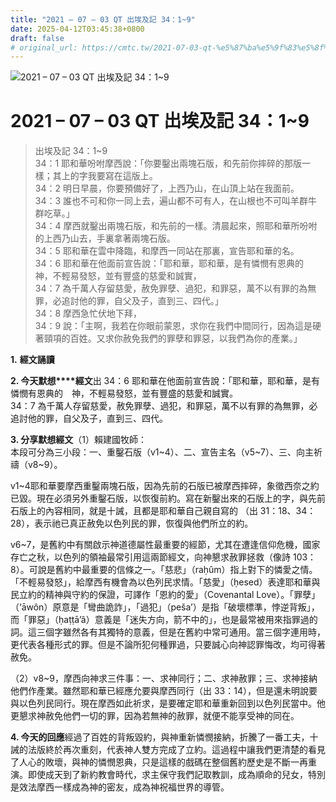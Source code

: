 ```yaml
---
title: "2021 – 07 – 03 QT 出埃及記 34：1~9"
date: 2025-04-12T03:45:38+0800
draft: false
# original_url: https://cmtc.tw/2021-07-03-qt-%e5%87%ba%e5%9f%83%e5%8f%8a%e8%a8%98-34%ef%bc%9a19
---
```


![2021 – 07 – 03 QT 出埃及記 34：1~9](/images/qt.jpg   "2021 – 07 – 03 QT 出埃及記 34：1~9")

# 2021 – 07 – 03 QT 出埃及記 34：1~9

> 出埃及記 34：1~9  
> 34：1 耶和華吩咐摩西說：「你要鑿出兩塊石版，和先前你摔碎的那版一樣；其上的字我要寫在這版上。  
> 34：2 明日早晨，你要預備好了，上西乃山，在山頂上站在我面前。  
> 34：3 誰也不可和你一同上去，遍山都不可有人，在山根也不可叫羊群牛群吃草。」  
> 34：4 摩西就鑿出兩塊石版，和先前的一樣。清晨起來，照耶和華所吩咐的上西乃山去，手裏拿著兩塊石版。  
> 34：5 耶和華在雲中降臨，和摩西一同站在那裏，宣告耶和華的名。  
> 34：6 耶和華在他面前宣告說：「耶和華，耶和華，是有憐憫有恩典的　神，不輕易發怒，並有豐盛的慈愛和誠實，  
> 34：7 為千萬人存留慈愛，赦免罪孽、過犯，和罪惡，萬不以有罪的為無罪，必追討他的罪，自父及子，直到三、四代。」  
> 34：8 摩西急忙伏地下拜，  
> 34：9 說：「主啊，我若在你眼前蒙恩，求你在我們中間同行，因為這是硬著頸項的百姓。又求你赦免我們的罪孽和罪惡，以我們為你的產業。」

**1.** **經文誦讀**

**2. 今天默想****經文**出 34：6 耶和華在他面前宣告說：「耶和華，耶和華，是有憐憫有恩典的　神，不輕易發怒，並有豐盛的慈愛和誠實。  
34：7 為千萬人存留慈愛，赦免罪孽、過犯，和罪惡，萬不以有罪的為無罪，必追討他的罪，自父及子，直到三、四代。

**3. 分享默想經文**（1）賴建國牧師：  
本段可分為三小段：一、重鑿石版（v1~4）、二、宣告主名（v5~7）、三、向主祈禱（v8~9）。

v1~4耶和華要摩西重鑿兩塊石版，因為先前的石版已被摩西摔碎，象徵西奈之約已毀。現在必須另外重鑿石版，以恢復前約。寫在新鑿出來的石版上的字，與先前石版上的內容相同，就是十誡，且都是耶和華自己親自寫的 （出 31：18、34：28），表示祂已真正赦免以色列民的罪，恢復與他們所立的約。

v6~7，是舊約中有關啟示神道德屬性最重要的經節，尤其在遭逢信仰危機，國家存亡之秋，以色列的領袖最常引用這兩節經文，向神懇求赦罪拯救（像詩 103：8）。可說是舊約中最重要的信條之一。「慈悲」（raḥûm）指上對下的憐愛之情。「不輕易發怒」，給摩西有機會為以色列民求情。「慈愛」（ḥesed）表達耶和華與民立約的精神與守約的保證，可譯作「恩約的愛」（Covenantal Love）。「罪孽」（‘āwôn）原意是「彎曲詭詐」，「過犯」（peša’）是指「破壞標準，悖逆背叛」，而「罪惡」（ḥaṭṭā’â）意義是「迷失方向，箭不中的」，也是最常被用來指罪過的詞。這三個字雖然各有其獨特的意義，但是在舊約中常可通用。當三個字連用時，更代表各種形式的罪。但是不論所犯何種罪過，只要誠心向神認罪悔改，均可得著赦免。

（2）v8~9，摩西向神求三件事：一、求神同行；二、求神赦罪；三、求神接納他們作產業。雖然耶和華已經應允要與摩西同行（出 33：14），但是還未明說要與以色列民同行。現在摩西如此祈求，是要確定耶和華重新回到以色列民當中。他更懇求神赦免他們一切的罪，因為若無神的赦罪，就便不能享受神的同在。

**4. 今天的回應**經過了百姓的背叛毀約，與神重新憐憫接納，折騰了一番工夫，十誡的法版終於再次重刻，代表神人雙方完成了立約。這過程中讓我們更清楚的看見了人心的敗壞，與神的憐憫恩典，只是這樣的戲碼在整個舊約歷史是不斷一再重演。即使成天到了新約教會時代，求主保守我們記取教訓，成為順命的兒女，特別是效法摩西一樣成為神的密友，成為神祝福世界的導管。
